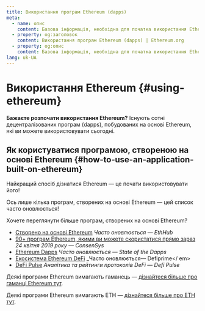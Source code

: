 ```yaml
---
title: Використання програм Ethereum (dapps)
meta:
  - name: опис
    content: Базова інформація, необхідна для початка використання Ethereum.
  - property: og:заголовок
    content: Використання програм Ethereum (dapps) | Ethereum.org
  - property: og:опис
    content: Базова інформація, необхідна для початка використання Ethereum.
lang: uk-UA
---
```


# Використання Ethereum {#using-ethereum}

<div class="featured">

**Бажаєте розпочати використання Ethereum?** Існують сотні децентралізованих програм (dapps), побудованих на основі Ethereum, які ви можете використовувати сьогодні.

</div>

## Як користуватися програмою, створеною на основі Ethereum {#how-to-use-an-application-built-on-ethereum}

Найкращий спосіб дізнатися Ethereum — це почати використовувати його!

Ось лише кілька програм, створених на основі Ethereum — цей список часто оновлюється!

<RandomAppList />

Хочете переглянути більше програм, створених на основі Ethereum?

- [Створено на основі Ethereum](https://docs.ethhub.io/built-on-ethereum/built-on-ethereum/) _Часто оновлюється — EthHub_
- [90+ програм Ethereum, якими ви можете скористатися прямо зараз](https://media.consensys.net/40-ethereum-apps-you-can-use-right-now-d643333769f7) _24 квітня 2019 року — ConsenSys_
- [Ethereum Dapps](https://www.stateofthedapps.com/rankings/platform/ethereum) _Часто оновлюється — State of the Dapps_
- [Екосистема Ethereum DeFi](https://defiprime.com/ethereum) \_Часто оновлюється— Defiprime</ em></li>
- [DeFi Pulse](https://defipulse.com/) _Аналітика та рейтинги протоколів DeFi — Defi Pulse_</ul>

Деякі програми Ethereum вимагають гаманець — [дізнайтеся більше про гаманці Ethereum тут](/wallets/).

Деякі програми Ethereum вимагають ETH — [дізнайтеся більше про ETH тут](/eth/).
